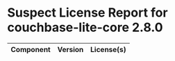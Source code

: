 
Suspect License Report for couchbase-lite-core 2.8.0
====================================================

|Component|Version|License(s)|
| :--- | :--- | :--- |
